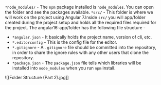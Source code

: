 `*node_modules/` - The `npm` package installed is `node_modules`. You can open the folder and see the packages available.
`*src/` - This folder is where we will work on the project using Angular 7.Inside `src/` you will app/folder created during the project setup and holds all the required files required for the project.
The angular16-app/folder has the following file structure -
- `*angular.json` - It basically holds the project name, version of cli, etc.
- `*.editorconfig` - This is the config file for the editor.
- `*.gitignore` - A `.gitignore` file should be committed into the repository, in order to share the ignore rules with any other users that clone the repository.
- `*package.json` - The `package.json` file tells which libraries will be installed into `node_modules` when you run `npm` install.

![[Folder Structure (Part 2).jpg]]
